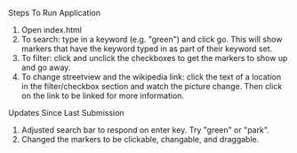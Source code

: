 Steps To Run Application

1. Open index.html
2. To search: type in a keyword (e.g. "green") and click go. This will show markers that have the keyword typed in as part of their keyword set.
3. To filter: click and unclick the checkboxes to get the markers to show up and go away.
4. To change streetview and the wikipedia link: click the text of a location in the filter/checkbox section and watch the picture change. Then click on the link to be linked for more information.

Updates Since Last Submission

1. Adjusted search bar to respond on enter key. Try "green" or "park".
2. Changed the markers to be clickable, changable, and draggable.